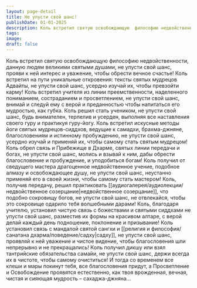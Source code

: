```yaml
---
layout: page-detail
title: Не упусти свой шанс!
publishDate: 01-01-2025
description: Коль встретил святую освобождающую  философию недвойственности,  данную людям великими святыми душами, не упусти свой шанс,  прояви к ней интерес и уважение,  чтобы обрести вечное счастье!
tags:
image:
draft: false
---
```

Коль встретил святую освобождающую  философию недвойственности,  данную людям великими святыми душами, не упусти свой шанс,  прояви к ней интерес и уважение,  чтобы обрести вечное счастье! Коль встретил на пути уникальные откровения:  тексты святых мудрецов Адвайты, не упусти свой шанс,  усердно изучай их, чтобы превзойти карму! Коль встретил учителя из линии преемственности,  наделенного пониманием, состраданием и просветлением, не упусти свой шанс,  внимай и следуй ему с верой и преданностью  чтобы напитаться его мудростью, как губка. Коль решил стать учеником, не упусти свой шанс,  будь внимателен, терпелив и усерден,  выполняя все наставления своего гуру и практикуя гуру-йогу. Коль встретил искусные методы йоги святых мудрецов-сиддхов,  ведущие к самадхи, брахма-джняне,  благословениям и истинному пробуждению, не упусти свой шанс,  усердно изучай и применяй их,  чтобы самому стать святым мудрецом! Коль обрел связь и Прибежище в Дхарме,  святых линии передачи и богах, не упусти свой шанс,  молись и взывай к ним,  дабы обрести благословение и пробуждение,  и уподобиться богам! Коль получил от сведущего мастера драгоценное  недвойственное учение,  подобное алмазу и освобождающее душу, не упусти свой шанс,  неустанно применяй его в своей жизни,  чтобы самому стать мастером! Коль, получив передачу, решил практиковать  [[аудиогалерея/аудиолекции/недвойственное созерцание|недвойственное созерцание]], что подобно сокровищу богов, не упусти свой шанс,  не отвлекайся,  чтобы это сокровище одарило тебя волшебными дарами! Коль, благодаря учителю, установил чистую связь  с божествами и святыми сиддхами не упусти свой шанс,  разместив их формы на красивом алтаре, с верой делай каждый день подношение, поклонение и призывание! Коль установил связь с мандалой святой сангхи и [[религия и философия/санатана дхарма/поведение/садху|садху]], не упусти свой шанс,  проявляй к ней уважение и чистое видение,  чтобы благословения шли непрерывно и не прекращались! Коль получил дикшу или взял тантрийские обязательства самайи, не упусти свой шанс,  держи всегда их в чистоте,  чтобы самому очиститься! И тогда со временем все клеши и мары покинут тебя,  все благословения придут,  а Просветление и Освобождение проявятся естественно, как твоя врожденная,  вечная, чистая и сияющая мудрость – сахаджа-джняна...
  
